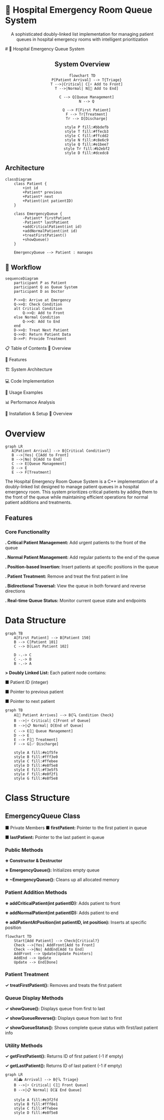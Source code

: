 # 🏥 Hospital Emergency Room Queue System
<div align="center">


A sophisticated doubly-linked list implementation for managing patient queues in hospital emergency rooms with intelligent prioritization

</div>
# 🏥 Hospital Emergency Queue System

<div align="center">

## System Overview

```mermaid
flowchart TD
    P[Patient Arrival] --> T{Triage}
    T -->|Critical| C[⚡ Add to Front]
    T -->|Normal| N[📝 Add to End]
    
    C --> Q[Queue Management]
    N --> Q
    
    Q --> F[First Patient]
    F --> Tr[Treatment]
    Tr --> D[Discharge]
    
    style P fill:#bbdefb
    style T fill:#ffecb3
    style C fill:#ffcdd2
    style N fill:#c8e6c9
    style Q fill:#e1bee7
    style Tr fill:#b2ebf2
    style D fill:#dcedc8
```

</div>

## Architecture

```mermaid
classDiagram
    class Patient {
        +int id
        +Patient* previous
        +Patient* next
        +Patient(int patientID)
    }
    
    class EmergencyQueue {
        -Patient* firstPatient
        -Patient* lastPatient
        +addCriticalPatient(int id)
        +addNormalPatient(int id)
        +treatFirstPatient()
        +showQueue()
    }
    
    EmergencyQueue --> Patient : manages
```

## 🔄 Workflow

```mermaid
sequenceDiagram
    participant P as Patient
    participant Q as Queue System
    participant D as Doctor
    
    P->>Q: Arrive at Emergency
    Q->>Q: Check Condition
    alt Critical Condition
        Q->>Q: Add to Front
    else Normal Condition
        Q->>Q: Add to End
    end
    D->>Q: Treat Next Patient
    Q->>D: Return Patient Data
    D->>P: Provide Treatment
```
📋 Table of Contents
🌟 Overview

🚀 Features

🏗️ System Architecture

💻 Code Implementation

🎯 Usage Examples

📊 Performance Analysis

🔧 Installation & Setup
🌟 Overview
# Overview

 ```mermaid
graph LR
    A[Patient Arrival] --> B{Critical Condition?}
    B -->|Yes| C[Add to Front]
    B -->|No| D[Add to End]
    C --> E[Queue Management]
    D --> E
    E --> F[Treatment]
```
 
The Hospital Emergency Room Queue System is a C++ implementation of a doubly-linked list designed to manage patient queues in a hospital emergency room. This system prioritizes critical patients by adding them to the front of the queue while maintaining efficient operations for normal patient additions and treatments.

## Features
### Core Functionality
**. Critical Patient Management:** Add urgent patients to the front of the queue

**. Normal Patient Management:** Add regular patients to the end of the queue

**. Position-based Insertion:** Insert patients at specific positions in the queue

**. Patient Treatment:** Remove and treat the first patient in line

**. Bidirectional Traversal:** View the queue in both forward and reverse directions

**. Real-time Queue Status:** Monitor current queue state and endpoints

# Data Structure
```mermaid
graph TB
    A[First Patient] --> B[Patient 150]
    B --> C[Patient 101]
    C --> D[Last Patient 102]
    
    D -.-> C
    C -.-> B
    B -.-> A
```
**> Doubly Linked List:** Each patient node contains:

■ Patient ID (integer)

■ Pointer to previous patient

■ Pointer to next patient

```mermaid
graph TB
    A[🚗 Patient Arrives] --> B{🔍 Condition Check}
    B -->|⚡ Critical| C[Front of Queue]
    B -->|📋 Normal| D[End of Queue]
    C --> E[🏥 Queue Management]
    D --> E
    E --> F[💊 Treatment]
    F --> G[✅ Discharge]
    
    style A fill:#e1f5fe
    style B fill:#fff3e0
    style C fill:#ffebee
    style D fill:#e8f5e8
    style E fill:#f3e5f5
    style F fill:#e0f2f1
    style G fill:#e8f5e8
```

# Class Structure
## EmergencyQueue Class
■ Private Members
**■ firstPatient:** Pointer to the first patient in queue

**■ lastPatient:** Pointer to the last patient in queue

### Public Methods
**※ Constructor & Destructor**

**※ EmergencyQueue():** Initializes empty queue

**※ ~EmergencyQueue():** Cleans up all allocated memory


### Patient Addition Methods

**※ addCriticalPatient(int patientID):** Adds patient to front

**※ addNormalPatient(int patientID):** Adds patient to end

**※ addPatientAtPosition(int patientID, int position):** Inserts at specific position

```mermaid
flowchart TD
    Start[Add Patient] --> Check{Critical?}
    Check -->|Yes| AddFront[Add to Front]
    Check -->|No| AddEnd[Add to End]
    AddFront --> Update[Update Pointers]
    AddEnd --> Update
    Update --> End[Done]
```

### Patient Treatment

**✓ treatFirstPatient():** Removes and treats the first patient

### Queue Display Methods

**✓ showQueue():** Displays queue from first to last

**✓ showQueueReverse():** Displays queue from last to first

**✓ showQueueStatus():** Shows complete queue status with first/last patient info

### Utility Methods

**✓ getFirstPatient():** Returns ID of first patient (-1 if empty)

**✓ getLastPatient():** Returns ID of last patient (-1 if empty)

```mermaid
graph LR
    A[🚑 Arrival] --> B{🔍 Triage}
    B -->|⚡ Critical| C[💨 Front Queue]
    B -->|📋 Normal| D[⏳ End Queue]
    
    style A fill:#e3f2fd
    style B fill:#fff8e1
    style C fill:#ffebee
    style D fill:#e8f5e8
```

